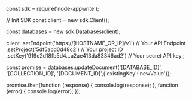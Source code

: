 const sdk = require('node-appwrite');

// Init SDK
const client = new sdk.Client();

const databases = new sdk.Databases(client);

client
    .setEndpoint('https://[HOSTNAME_OR_IP]/v1') // Your API Endpoint
    .setProject('5df5acd0d48c2') // Your project ID
    .setKey('919c2d18fb5d4...a2ae413da83346ad2') // Your secret API key
;

const promise = databases.updateDocument('[DATABASE_ID]', '[COLLECTION_ID]', '[DOCUMENT_ID]',{'existingKey':'newValue'});

promise.then(function (response) {
    console.log(response);
}, function (error) {
    console.log(error);
});